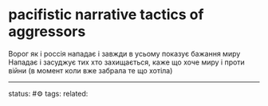 # pacifistic narrative tactics of aggressors
Ворог як і россія нападає і завжди в усьому показує бажання миру
Нападає і засуджує тих хто захищається, каже що хоче миру і проти війни (в момент коли вже забрала те що хотіла)

---
status: #⚙️ 
tags: 
related: 